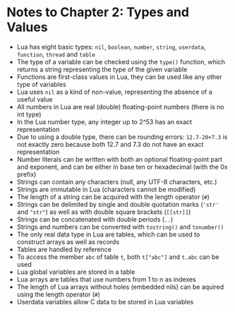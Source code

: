 Notes to Chapter 2: Types and Values
====================================

- Lua has eight basic types: `nil`, `boolean`, `number`, `string`, `userdata`,
  `function`, `thread` and `table`
- The type of a variable can be checked using the `type()` function, which
  returns a string representing the type of the given variable
- Functions are first-class values in Lua, they can be used like any other
  type of variables
- Lua uses `nil` as a kind of non-value, representing the absence of a useful
  value
- All numbers in Lua are real (double) floating-point numbers (there is no int
  type)
- In the Lua number type, any integer up to 2^53 has an exact representation
- Due to using a double type, there can be rounding errors: `12.7-20+7.3` is not
  exactly zero because both 12.7 and 7.3 do not have an exact representation
- Number literals can be written with both an optional floating-point part and
  exponent, and can be either in base ten or hexadecimal (with the 0x prefix)
- Strings can contain any characters (null, any UTF-8 characters, etc.)
- Strings are immutable in Lua (characters cannot be modified)
- The length of a string can be acquired with the length operator (`#`)
- Strings can be delimited by single and double quotation marks (`'str'` and 
  `"str"`) as well as with double square brackets (`[[str]]`)
- Strings can be concatenated with double periods (`..`)
- Strings and numbers can be converted with `tostring()` and `tonumber()`
- The only real data type in Lua are tables, which can be used to construct
  arrays as well as records
- Tables are handled by reference
- To access the member `abc` of table `t`, both `t["abc"]` and `t.abc` can be 
  used
- Lua global variables are stored in a table
- Lua arrays are tables that use numbers from 1 to n as indexes
- The length of Lua arrays without holes (embedded nils) can be aquired using
  the length operator (`#`)
- Userdata variables allow C data to be stored in Lua variables
